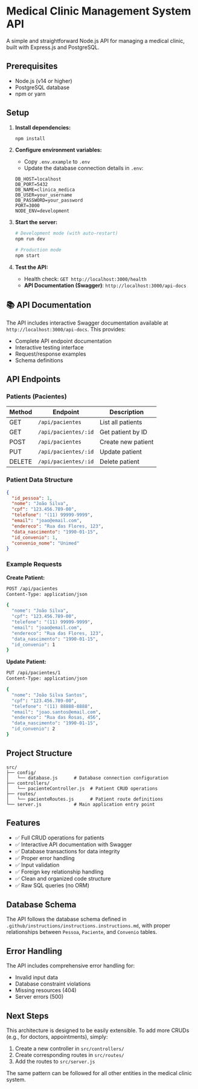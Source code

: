 # Medical Clinic Management System API

A simple and straightforward Node.js API for managing a medical clinic, built with Express.js and PostgreSQL.

## Prerequisites

- Node.js (v14 or higher)
- PostgreSQL database
- npm or yarn

## Setup

1. **Install dependencies:**
   ```bash
   npm install
   ```

2. **Configure environment variables:**
   - Copy `.env.example` to `.env`
   - Update the database connection details in `.env`:
   ```
   DB_HOST=localhost
   DB_PORT=5432
   DB_NAME=clinica_medica
   DB_USER=your_username
   DB_PASSWORD=your_password
   PORT=3000
   NODE_ENV=development
   ```

3. **Start the server:**
   ```bash
   # Development mode (with auto-restart)
   npm run dev
   
   # Production mode
   npm start
   ```

4. **Test the API:**
   - Health check: `GET http://localhost:3000/health`
   - **API Documentation (Swagger)**: `http://localhost:3000/api-docs`

## 📚 API Documentation

The API includes interactive Swagger documentation available at `http://localhost:3000/api-docs`. This provides:

- Complete API endpoint documentation
- Interactive testing interface
- Request/response examples
- Schema definitions

## API Endpoints

### Patients (Pacientes)

| Method | Endpoint | Description |
|--------|----------|-------------|
| GET | `/api/pacientes` | List all patients |
| GET | `/api/pacientes/:id` | Get patient by ID |
| POST | `/api/pacientes` | Create new patient |
| PUT | `/api/pacientes/:id` | Update patient |
| DELETE | `/api/pacientes/:id` | Delete patient |

### Patient Data Structure

```json
{
  "id_pessoa": 1,
  "nome": "João Silva",
  "cpf": "123.456.789-00",
  "telefone": "(11) 99999-9999",
  "email": "joao@email.com",
  "endereco": "Rua das Flores, 123",
  "data_nascimento": "1990-01-15",
  "id_convenio": 1,
  "convenio_nome": "Unimed"
}
```

### Example Requests

**Create Patient:**
```bash
POST /api/pacientes
Content-Type: application/json

{
  "nome": "João Silva",
  "cpf": "123.456.789-00",
  "telefone": "(11) 99999-9999",
  "email": "joao@email.com",
  "endereco": "Rua das Flores, 123",
  "data_nascimento": "1990-01-15",
  "id_convenio": 1
}
```

**Update Patient:**
```bash
PUT /api/pacientes/1
Content-Type: application/json

{
  "nome": "João Silva Santos",
  "cpf": "123.456.789-00",
  "telefone": "(11) 88888-8888",
  "email": "joao.santos@email.com",
  "endereco": "Rua das Rosas, 456",
  "data_nascimento": "1990-01-15",
  "id_convenio": 2
}
```

## Project Structure

```
src/
├── config/
│   └── database.js      # Database connection configuration
├── controllers/
│   └── pacienteController.js  # Patient CRUD operations
├── routes/
│   └── pacienteRoutes.js      # Patient route definitions
└── server.js            # Main application entry point
```

## Features

- ✅ Full CRUD operations for patients
- ✅ Interactive API documentation with Swagger
- ✅ Database transactions for data integrity
- ✅ Proper error handling
- ✅ Input validation
- ✅ Foreign key relationship handling
- ✅ Clean and organized code structure
- ✅ Raw SQL queries (no ORM)

## Database Schema

The API follows the database schema defined in `.github/instructions/instructions.instructions.md`, with proper relationships between `Pessoa`, `Paciente`, and `Convenio` tables.

## Error Handling

The API includes comprehensive error handling for:
- Invalid input data
- Database constraint violations
- Missing resources (404)
- Server errors (500)

## Next Steps

This architecture is designed to be easily extensible. To add more CRUDs (e.g., for doctors, appointments), simply:

1. Create a new controller in `src/controllers/`
2. Create corresponding routes in `src/routes/`
3. Add the routes to `src/server.js`

The same pattern can be followed for all other entities in the medical clinic system.
